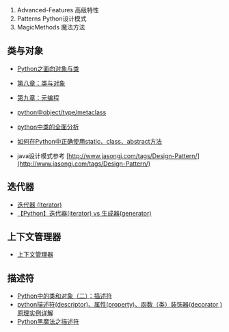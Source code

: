 
1. Advanced-Features      高级特性
2. Patterns               Python设计模式
3. MagicMethods           魔法方法


## 类与对象
- [Python之面向对象与类](http://www.cnblogs.com/yyds/p/7591804.html)
- [第八章：类与对象](http://python3-cookbook.readthedocs.io/zh_CN/latest/chapters/p08_classes_and_objects.html)
- [第九章：元编程](http://python3-cookbook.readthedocs.io/zh_CN/latest/chapters/p09_meta_programming.html)

- [python中object/type/metaclass](https://fanchao01.github.io/blog/2014/10/11/python_metaclass%E8%B6%85%E7%B1%BB/)
- [python中类的全面分析](http://www.uml.org.cn/mobiledev/2016091802.asp)
- [如何在Python中正确使用static、class、abstract方法](https://foofish.net/guide-python-static-class-abstract-methods.html)

- java设计模式参考 [http://www.jasongj.com/tags/Design-Pattern/](http://www.jasongj.com/tags/Design-Pattern/)

## 迭代器
- [迭代器 (Iterator)](https://www.ctolib.com/docs/sfile/explore-python/Advanced-Features/iterator.html)
- [【Python】迭代器(iterator) vs 生成器(generator)](http://blog.csdn.net/zwan0518/article/details/45026497)

## 上下文管理器
- [上下文管理器](https://www.ctolib.com/docs/sfile/explore-python/Advanced-Features/context.html)

## 描述符
- [Python中的类和对象（二）：描述符](http://python.jobbole.com/81211/)
- [python描述符(descriptor)、属性(property)、函数（类）装饰器(decorator )原理实例详解](http://www.cnblogs.com/chenyangyao/p/python_descriptor.html)
- [Python黑魔法之描述符](http://www.uml.org.cn/mobiledev/201702101.asp)